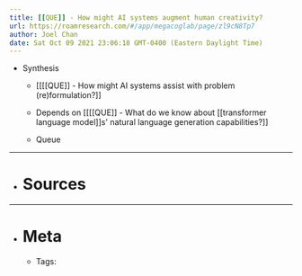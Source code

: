 ```yaml
---
title: [[QUE]] - How might AI systems augment human creativity?
url: https://roamresearch.com/#/app/megacoglab/page/zl9cN8Tp7
author: Joel Chan
date: Sat Oct 09 2021 23:06:18 GMT-0400 (Eastern Daylight Time)
---
```


- Synthesis

    - [[[[QUE]] - How might AI systems assist with problem (re)formulation?]]

    - Depends on [[[[QUE]] - What do we know about [[transformer language model]]s' natural language generation capabilities?]]

    - Queue
- ---
- # Sources
- ---
- # Meta

    - Tags:
